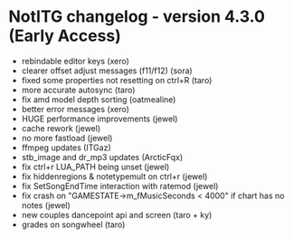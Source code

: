 NotITG changelog - version 4.3.0 (Early Access)
================================

- rebindable editor keys (xero)
- clearer offset adjust messages (f11/f12) (sora)
- fixed some properties not resetting on ctrl+R (taro)
- more accurate autosync (taro)
- fix amd model depth sorting (oatmealine)
- better error messages (xero)
- HUGE performance improvements (jewel)
- cache rework (jewel)
- no more fastload (jewel)
- ffmpeg updates (ITGaz)
- stb_image and dr_mp3 updates (ArcticFqx)
- fix ctrl+r LUA_PATH being unset (jewel)
- fix hiddenregions & notetypemult on ctrl+r (jewel)
- fix SetSongEndTime interaction with ratemod (jewel)
- fix crash on "GAMESTATE->m_fMusicSeconds < 4000" if chart has no notes (jewel)
- new couples dancepoint api and screen (taro + ky)
- grades on songwheel (taro)